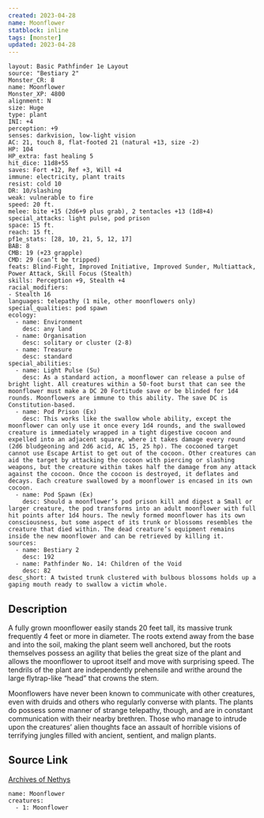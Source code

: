```yaml
---
created: 2023-04-28
name: Moonflower
statblock: inline
tags: [monster]
updated: 2023-04-28
---
```

```statblock
layout: Basic Pathfinder 1e Layout
source: "Bestiary 2"
Monster_CR: 8
name: Moonflower
Monster_XP: 4800
alignment: N
size: Huge
type: plant
INI: +4
perception: +9
senses: darkvision, low-light vision
AC: 21, touch 8, flat-footed 21 (natural +13, size -2)
HP: 104
HP_extra: fast healing 5
hit_dice: 11d8+55
saves: Fort +12, Ref +3, Will +4
immune: electricity, plant traits
resist: cold 10
DR: 10/slashing
weak: vulnerable to fire
speed: 20 ft.
melee: bite +15 (2d6+9 plus grab), 2 tentacles +13 (1d8+4)
special_attacks: light pulse, pod prison
space: 15 ft.
reach: 15 ft.
pf1e_stats: [28, 10, 21, 5, 12, 17]
BAB: 8
CMB: 19 (+23 grapple)
CMD: 29 (can’t be tripped)
feats: Blind-Fight, Improved Initiative, Improved Sunder, Multiattack, Power Attack, Skill Focus (Stealth)
skills: Perception +9, Stealth +4
racial_modifiers:
- Stealth 16
languages: telepathy (1 mile, other moonflowers only)
special_qualities: pod spawn
ecology:
  - name: Environment
    desc: any land
  - name: Organisation
    desc: solitary or cluster (2-8)
  - name: Treasure
    desc: standard
special_abilities:
  - name: Light Pulse (Su)
    desc: As a standard action, a moonflower can release a pulse of bright light. All creatures within a 50-foot burst that can see the moonflower must make a DC 20 Fortitude save or be blinded for 1d4 rounds. Moonflowers are immune to this ability. The save DC is Constitution-based.
  - name: Pod Prison (Ex)
    desc: This works like the swallow whole ability, except the moonflower can only use it once every 1d4 rounds, and the swallowed creature is immediately wrapped in a tight digestive cocoon and expelled into an adjacent square, where it takes damage every round (2d6 bludgeoning and 2d6 acid, AC 15, 25 hp). The cocooned target cannot use Escape Artist to get out of the cocoon. Other creatures can aid the target by attacking the cocoon with piercing or slashing weapons, but the creature within takes half the damage from any attack against the cocoon. Once the cocoon is destroyed, it deflates and decays. Each creature swallowed by a moonflower is encased in its own cocoon.
  - name: Pod Spawn (Ex)
    desc: Should a moonflower’s pod prison kill and digest a Small or larger creature, the pod transforms into an adult moonflower with full hit points after 1d4 hours. The newly formed moonflower has its own consciousness, but some aspect of its trunk or blossoms resembles the creature that died within. The dead creature’s equipment remains inside the new moonflower and can be retrieved by killing it.
sources:
  - name: Bestiary 2
    desc: 192
  - name: Pathfinder No. 14: Children of the Void
    desc: 82
desc_short: A twisted trunk clustered with bulbous blossoms holds up a gaping mouth ready to swallow a victim whole.
```
## Description
A fully grown moonflower easily stands 20 feet tall, its massive trunk frequently 4 feet or more in diameter. The roots extend away from the base and into the soil, making the plant seem well anchored, but the roots themselves possess an agility that belies the great size of the plant and allows the moonflower to uproot itself and move with surprising speed. The tendrils of the plant are independently prehensile and writhe around the large flytrap-like “head” that crowns the stem.

Moonflowers have never been known to communicate with other creatures, even with druids and others who regularly converse with plants. The plants do possess some manner of strange telepathy, though, and are in constant communication with their nearby brethren. Those who manage to intrude upon the creatures’ alien thoughts face an assault of horrible visions of terrifying jungles filled with ancient, sentient, and malign plants.
## Source Link
[Archives of Nethys](https://aonprd.com/MonsterDisplay.aspx?ItemName=Moonflower)
```encounter-table
name: Moonflower
creatures:
  - 1: Moonflower
```
